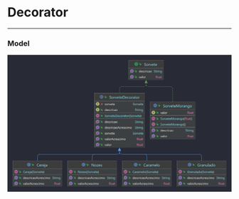 # Decorator

---

### Model

![image](https://github.com/ViniciusBatistaDeVasconcelos/Decorator/blob/main/model.png)
